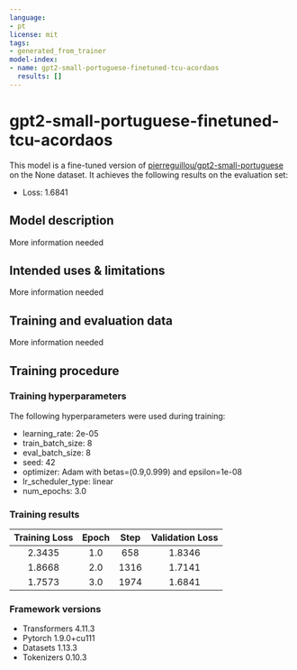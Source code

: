 ```yaml
---
language: 
- pt
license: mit
tags:
- generated_from_trainer
model-index:
- name: gpt2-small-portuguese-finetuned-tcu-acordaos
  results: []
---
```


<!-- This model card has been generated automatically according to the information the Trainer had access to. You
should probably proofread and complete it, then remove this comment. -->

# gpt2-small-portuguese-finetuned-tcu-acordaos

This model is a fine-tuned version of [pierreguillou/gpt2-small-portuguese](https://huggingface.co/pierreguillou/gpt2-small-portuguese) on the None dataset.
It achieves the following results on the evaluation set:
- Loss: 1.6841

## Model description

More information needed

## Intended uses & limitations

More information needed

## Training and evaluation data

More information needed

## Training procedure

### Training hyperparameters

The following hyperparameters were used during training:
- learning_rate: 2e-05
- train_batch_size: 8
- eval_batch_size: 8
- seed: 42
- optimizer: Adam with betas=(0.9,0.999) and epsilon=1e-08
- lr_scheduler_type: linear
- num_epochs: 3.0

### Training results

| Training Loss | Epoch | Step | Validation Loss |
|:-------------:|:-----:|:----:|:---------------:|
| 2.3435        | 1.0   | 658  | 1.8346          |
| 1.8668        | 2.0   | 1316 | 1.7141          |
| 1.7573        | 3.0   | 1974 | 1.6841          |


### Framework versions

- Transformers 4.11.3
- Pytorch 1.9.0+cu111
- Datasets 1.13.3
- Tokenizers 0.10.3

